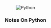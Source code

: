 <div align="center">
  

  <div>
    <img src="https://img.shields.io/badge/Python-3776AB?style=for-the-badge&logo=python&logoColor=white" alt="Python" />
  </div>

  <h3 align="center">Notes On Python</h3>

 
</div>




